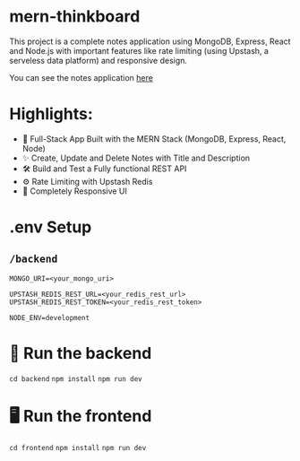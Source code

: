 # mern-thinkboard

This project is a complete notes application using MongoDB, Express, React and Node.js with important features like rate limiting (using Upstash, a serveless data platform) and responsive design.

You can see the notes application [here](https://mern-thinkboard-5f1v.onrender.com)

# Highlights:

- 🧱 Full-Stack App Built with the MERN Stack (MongoDB, Express, React, Node)
- ✨ Create, Update and Delete Notes with Title and Description
- 🛠️ Build and Test a Fully functional REST API
- ⚙️ Rate Limiting with Upstash Redis
- 🚀 Completely Responsive UI

# .env Setup

## ```/backend```

```
MONGO_URI=<your_mongo_uri>

UPSTASH_REDIS_REST_URL=<your_redis_rest_url>
UPSTASH_REDIS_REST_TOKEN=<your_redis_rest_token>

NODE_ENV=development
```

# 🔧 Run the backend

```cd backend```
```npm install```
```npm run dev```

# 🖥️ Run the frontend

```cd frontend```
```npm install```
```npm run dev```
